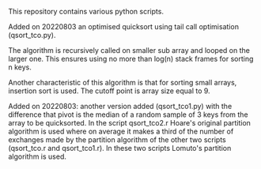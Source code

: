 This repository contains various python scripts.

Added on 20220803 an optimised quicksort using tail call optimisation (qsort_tco.py).

The algorithm is recursively called on smaller sub array and 
looped on the larger one. This ensures using no more than log(n)
stack frames for sorting n keys.

Another characteristic of this algorithm is that for sorting small arrays,
insertion sort is used. The cutoff point is array size equal to 9.

Added on 20220803: another version added (qsort_tco1.py) with the difference that pivot is 
the median of a random sample of 3 keys from the array to be quicksorted. In the script qsort_tco2.r
Hoare's original partition algorithm is used where on average it makes a third of the number of exchanges
made by the partition algorithm of the other two scripts (qsort_tco.r and qsort_tco1.r). In these two scripts Lomuto's partition
algorithm is used. 
